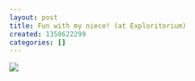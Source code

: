 ```yaml
---
layout: post
title: Fun with my niece! (at Exploritorium)
created: 1358622299
categories: []
---
```

<img src="http://25.media.tumblr.com/a2369def17fbb68964badd2d1176011e/tumblr_mgvzoczzzg1rsr8w3o1_500.jpg"/><br/><br/>
